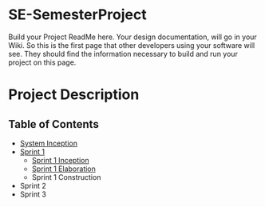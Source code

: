# SE-SemesterProject
Build your Project ReadMe here.  Your design documentation, will go in your Wiki.  So this is the first page that other developers using your software will see.  They should find the information necessary to build and run your project on this page.

# Project Description



## Table of Contents

* [System Inception](SystemInception.md)
* [Sprint 1](https://github.com/DUCS-SE/eMission/wiki/Sprint-1)
  - [Sprint 1 Inception](https://github.com/DUCS-SE/eMission/wiki/Sprint-1#sprint-inception)
  - [Sprint 1 Elaboration](https://github.com/DUCS-SE/eMission/wiki/Sprint-1#sprint-elaboration)
  - Sprint 1 Construction
* Sprint 2
* Sprint 3
